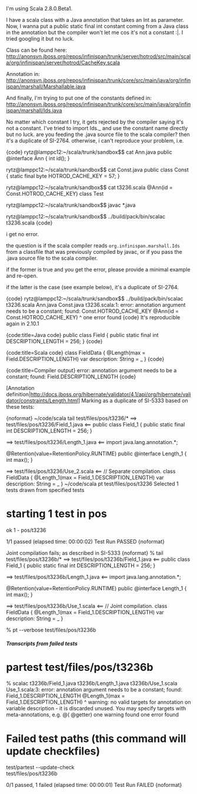 I'm using Scala 2.8.0.Beta1.

I have a scala class with a Java annotation that takes an Int as parameter. Now, I wanna put a public static final int constant coming from a Java class in the annotation but the compiler won't let me cos it's not a constant :|. I tried googling it but no luck.

Class can be found here:
http://anonsvn.jboss.org/repos/infinispan/trunk/server/hotrod/src/main/scala/org/infinispan/server/hotrod/CacheKey.scala

Annotation in:
http://anonsvn.jboss.org/repos/infinispan/trunk/core/src/main/java/org/infinispan/marshall/Marshallable.java

And finally, I'm trying to put one of the constants defined in:
http://anonsvn.jboss.org/repos/infinispan/trunk/core/src/main/java/org/infinispan/marshall/Ids.java

No matter which constant I try, it gets rejected by the compiler saying it's not a constant. I've tried to import Ids._ and use the constant name directly but no luck.
are you feeding the .java source file to the scala compiler? then it's a duplicate of SI-2764. otherwise, i can't reproduce your problem, i.e.

{code}
rytz@lamppc12:~/scala/trunk/sandbox$$ cat Ann.java 
public @interface Ann {
    int id();
}

rytz@lamppc12:~/scala/trunk/sandbox$$ cat Const.java 
public class Const {
    static final byte HOTROD_CACHE_KEY = 57;
}

rytz@lamppc12:~/scala/trunk/sandbox$$ cat t3236.scala 
@Ann(id = Const.HOTROD_CACHE_KEY)
class Test

rytz@lamppc12:~/scala/trunk/sandbox$$ javac *.java

rytz@lamppc12:~/scala/trunk/sandbox$$ ../build/pack/bin/scalac t3236.scala 
{code}

i get no error.

the question is if the scala compiler reads `org.infinispan.marshall.Ids` from a classfile that was previously compiled by javac, or if you pass the .java source file to the scala compiler.

if the former is true and you get the error, please provide a minimal example and re-open.

if the latter is the case (see example below), it's a duplicate of SI-2764.


{code}
rytz@lamppc12:~/scala/trunk/sandbox$$ ../build/pack/bin/scalac t3236.scala Ann.java Const.java 
t3236.scala:1: error: annotation argument needs to be a constant; found: Const.HOTROD_CACHE_KEY
@Ann(id = Const.HOTROD_CACHE_KEY)
                ^
one error found
{code}
It's reproducible again in 2.10.1

{code:title=Java code}
public class Field {
    public static final int DESCRIPTION_LENGTH = 256;
}
{code} 

{code:title=Scala code} 
class FieldData {
  @Length(max = Field.DESCRIPTION_LENGTH)
  var description: String = _
}
{code}

{code:title=Compiler output}
error: annotation argument needs to be a constant; found: Field.DESCRIPTION_LENGTH
{code}

[Annotation definition|http://docs.jboss.org/hibernate/validator/4.1/api/org/hibernate/validator/constraints/Length.html]
Marking as a duplicate of SI-5333 based on these tests:

{noformat}
  ~/code/scala tail test/files/pos/t3236/*
==> test/files/pos/t3236/Field_1.java <==
public class Field_1 {
    public static final int DESCRIPTION_LENGTH = 256;
}

==> test/files/pos/t3236/Length_1.java <==
import java.lang.annotation.*;

@Retention(value=RetentionPolicy.RUNTIME)
public @interface Length_1 {
	int max();
}

==> test/files/pos/t3236/Use_2.scala <==
// Separate compilation.
class FieldData {
  @Length_1(max = Field_1.DESCRIPTION_LENGTH)
  var description: String = _
}
  ~/code/scala pt test/files/pos/t3236
Selected 1 tests drawn from specified tests

# starting 1 test in pos
ok 1 - pos/t3236

1/1 passed (elapsed time: 00:00:02)
Test Run PASSED
{noformat}

Joint compilation fails; as described in SI-5333
{noformat}
% tail test/files/pos/t3236b/*
==> test/files/pos/t3236b/Field_1.java <==
public class Field_1 {
    public static final int DESCRIPTION_LENGTH = 256;
}

==> test/files/pos/t3236b/Length_1.java <==
import java.lang.annotation.*;

@Retention(value=RetentionPolicy.RUNTIME)
public @interface Length_1 {
	int max();
}

==> test/files/pos/t3236b/Use_1.scala <==
// Joint compilation.
class FieldData {
  @Length_1(max = Field_1.DESCRIPTION_LENGTH)
  var description: String = _
}

% pt --verbose test/files/pos/t3236b

##### Transcripts from failed tests #####

# partest test/files/pos/t3236b
% scalac t3236b/Field_1.java t3236b/Length_1.java t3236b/Use_1.scala
Use_1.scala:3: error: annotation argument needs to be a constant; found: Field_1.DESCRIPTION_LENGTH
  @Length_1(max = Field_1.DESCRIPTION_LENGTH)
                          ^
warning: no valid targets for annotation on variable description - it is discarded unused. You may specify targets with meta-annotations, e.g. @(<error> @getter)
one warning found
one error found


# Failed test paths (this command will update checkfiles)
test/partest --update-check \
  test/files/pos/t3236b

0/1 passed, 1 failed (elapsed time: 00:00:01)
Test Run FAILED
{noformat}

